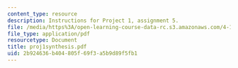 ```yaml
---
content_type: resource
description: Instructions for Project 1, assignment 5.
file: /media/https%3A/open-learning-course-data-rc.s3.amazonaws.com/4-104-architectural-design-intentions-spring-2004/2b924636b404805f69f3a5b9d89f5fb1_proj1synthesis.pdf
file_type: application/pdf
resourcetype: Document
title: proj1synthesis.pdf
uid: 2b924636-b404-805f-69f3-a5b9d89f5fb1
---
```


